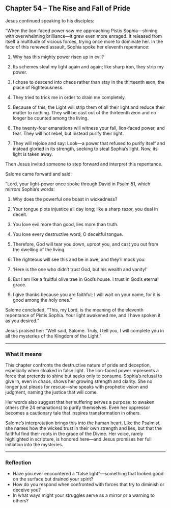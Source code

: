 ## Chapter 54 – The Rise and Fall of Pride

Jesus continued speaking to his disciples:

“When the lion-faced power saw me approaching Pistis Sophia—shining with overwhelming brilliance—it grew even more enraged. It released from itself a multitude of vicious forces, trying once more to dominate her. In the face of this renewed assault, Sophia spoke her eleventh repentance:

1. Why has this mighty power risen up in evil?  

2. Its schemes steal my light again and again; like sharp iron, they strip my power.  

3. I chose to descend into chaos rather than stay in the thirteenth æon, the place of Righteousness.  

4. They tried to trick me in order to drain me completely.  

5. Because of this, the Light will strip them of all their light and reduce their matter to nothing. They will be cast out of the thirteenth æon and no longer be counted among the living.  

6. The twenty-four emanations will witness your fall, lion-faced power, and fear. They will not rebel, but instead purify their light.  

7. They will rejoice and say: Look—a power that refused to purify itself and instead gloried in its strength, seeking to steal Sophia’s light. Now, its light is taken away.

Then Jesus invited someone to step forward and interpret this repentance.

Salome came forward and said:

“Lord, your light-power once spoke through David in Psalm 51, which mirrors Sophia’s words:

1. Why does the powerful one boast in wickedness?  

2. Your tongue plots injustice all day long; like a sharp razor, you deal in deceit.  

3. You love evil more than good, lies more than truth.  

4. You love every destructive word, O deceitful tongue.  

5. Therefore, God will tear you down, uproot you, and cast you out from the dwelling of the living.  

6. The righteous will see this and be in awe, and they’ll mock you:  

7. ‘Here is the one who didn’t trust God, but his wealth and vanity!’  

8. But I am like a fruitful olive tree in God’s house. I trust in God’s eternal grace.  

9. I give thanks because you are faithful; I will wait on your name, for it is good among the holy ones.”

Salome concluded, “This, my Lord, is the meaning of the eleventh repentance of Pistis Sophia. Your light awakened me, and I have spoken it as you desired.”

Jesus praised her: “Well said, Salome. Truly, I tell you, I will complete you in all the mysteries of the Kingdom of the Light.”

---

### What it means

This chapter confronts the destructive nature of pride and deception, especially when cloaked in false light. The lion-faced power represents a force that pretends to shine but seeks only to consume. Sophia’s refusal to give in, even in chaos, shows her growing strength and clarity. She no longer just pleads for rescue—she speaks with prophetic vision and judgment, naming the justice that will come.

Her words also suggest that her suffering serves a purpose: to awaken others (the 24 emanations) to purify themselves. Even her oppressor becomes a cautionary tale that inspires transformation in others.

Salome’s interpretation brings this into the human heart. Like the Psalmist, she names how the wicked trust in their own strength and lies, but that the faithful find their roots in the grace of the Divine. Her voice, rarely highlighted in scripture, is honored here—and Jesus promises her full initiation into the mysteries.

---

### Reflection

* Have you ever encountered a “false light”—something that looked good on the surface but drained your spirit?
* How do you respond when confronted with forces that try to diminish or deceive you?
* In what ways might your struggles serve as a mirror or a warning to others?
